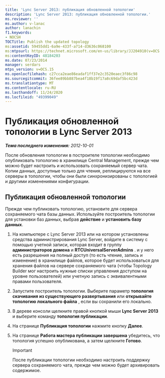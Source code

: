 ```yaml
---
title: 'Lync Server 2013: публикация обновленной топологии'
description: 'Lync Server 2013: публикация обновленной топологии.'
ms.reviewer: ''
ms.author: v-lanac
author: lanachin
f1.keywords:
- NOCSH
TOCTitle: Publish the updated topology
ms:assetid: 59455dd1-6a9e-433f-a714-d3636c068100
ms:mtpsurl: https://technet.microsoft.com/en-us/library/JJ204910(v=OCS.15)
ms:contentKeyID: 48184203
ms.date: 07/23/2014
manager: serdars
mtps_version: v=OCS.15
ms.openlocfilehash: c27cca2eae86eadaf1ff37e2c3520eaec3f86c98
ms.sourcegitcommit: 36fee89bb887bea4f18b19f17a8c69daf5bc423d
ms.translationtype: MT
ms.contentlocale: ru-RU
ms.lasthandoff: 11/24/2020
ms.locfileid: "49399049"
---
```

# <a name="publish-the-updated-topology-in-lync-server-2013"></a>Публикация обновленной топологии в Lync Server 2013

<div data-xmlns="http://www.w3.org/1999/xhtml">

<div class="topic" data-xmlns="http://www.w3.org/1999/xhtml" data-msxsl="urn:schemas-microsoft-com:xslt" data-cs="https://msdn.microsoft.com/">

<div data-asp="https://msdn2.microsoft.com/asp">



</div>

<div id="mainSection">

<div id="mainBody">

<span> </span>

_**Тема последнего изменения:** 2012-10-01_

После обновления топологии в построителе топологии необходимо опубликовать топологию в хранилище Central Management, прежде чем можно будет настроить и использовать сохраняемый сервер чата. Копии данных, доступные только для чтения, реплицируются на все серверы в топологии, чтобы они были синхронизированы с топологией и другими изменениями конфигурации.

<div>

## <a name="to-publish-an-updated-topology"></a>Публикация обновленной топологии

Прежде чем публиковать топологию, установите для сервера сохраняемого чата базы данных. Используйте построитель топологии для установки баз данных, выбрав **действие** и **установить базу данных**.

1.  На компьютере с Lync Server 2013 или на котором установлены средства администрирования Lync Server, войдите в систему с помощью учетной записи, которая входит в группу **администраторов домена** и **RTCUniversalServerAdmins** . и у него есть разрешения на полный доступ (то есть чтение, запись и изменение) в хранилище файлов, которое будет использоваться для хранения файлов на сервере сохраняемого чата (чтобы Topology Builder мог настроить нужные списки управления доступом на уровне пользователей) или учетную запись с эквивалентными правами пользователя.

2.  Запустите построитель топологии. Выберите параметр **топология скачивания из существующего развертывания** или **открывайте топологию локального файла** , если вы сохранили его локально.

3.  В дереве консоли щелкните правой кнопкой мыши **Lync Server 2013** и выберите команду **топология публикации**.

4.  На странице **Публикация топологии** нажмите кнопку **Далее**.

5.  На странице **Работа мастера публикации завершена** убедитесь, что топология успешно опубликована, а затем щелкните **Готово**.
    
    <div>
    

    > [!IMPORTANT]  
    > После публикации топологии необходимо настроить поддержку сервера сохраняемого чата, прежде чем можно будет архивировать содержимое.

    
    </div>

</div>

</div>

<span> </span>

</div>

</div>

</div>

